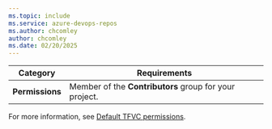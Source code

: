 ```yaml
---
ms.topic: include
ms.service: azure-devops-repos
ms.author: chcomley
author: chcomley
ms.date: 02/20/2025
---
```


| Category | Requirements |
|--------------|-------------|
|**Permissions**| Member of the **Contributors** group for your project. |

For more information, see [Default TFVC permissions](../../organizations/security/default-tfvc-permissions.md).
